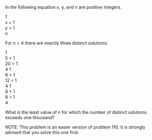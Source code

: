   <p>In the following equation x, y, and n are positive integers.</p>        1<br /><img src="images/blackdot.gif" width="15" height="1" alt="" /><br /> x   +   1<br /><img src="images/blackdot.gif" width="15" height="1" alt="" /><br /> y   =   1<br /><img src="images/blackdot.gif" width="15" height="1" alt="" /><br /> n        <p>For n = 4 there are exactly three distinct solutions:</p>        1<br /><img src="images/blackdot.gif" width="15" height="1" alt="" /><br /> 5   +   1<br /><img src="images/blackdot.gif" width="15" height="1" alt="" /><br /> 20   =   1<br /><img src="images/blackdot.gif" width="15" height="1" alt="" /><br /> 4      1<br /><img src="images/blackdot.gif" width="15" height="1" alt="" /><br /> 6   +   1<br /><img src="images/blackdot.gif" width="15" height="1" alt="" /><br /> 12   =   1<br /><img src="images/blackdot.gif" width="15" height="1" alt="" /><br /> 4      1<br /><img src="images/blackdot.gif" width="15" height="1" alt="" /><br /> 8   +   1<br /><img src="images/blackdot.gif" width="15" height="1" alt="" /><br /> 8   =   1<br /><img src="images/blackdot.gif" width="15" height="1" alt="" /><br /> 4        <p>What is the least value of n for which the number of distinct solutions exceeds one-thousand?</p>  <p class="info">NOTE: This problem is an easier version of problem 110; it is strongly advised that you solve this one first.</p>  
